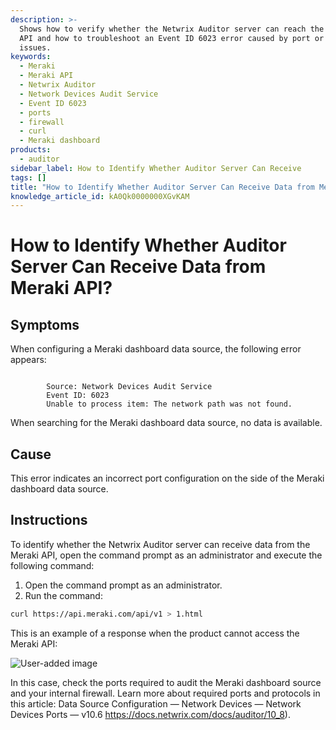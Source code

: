 ```yaml
---
description: >-
  Shows how to verify whether the Netwrix Auditor server can reach the Meraki
  API and how to troubleshoot an Event ID 6023 error caused by port or firewall
  issues.
keywords:
  - Meraki
  - Meraki API
  - Netwrix Auditor
  - Network Devices Audit Service
  - Event ID 6023
  - ports
  - firewall
  - curl
  - Meraki dashboard
products:
  - auditor
sidebar_label: How to Identify Whether Auditor Server Can Receive
tags: []
title: "How to Identify Whether Auditor Server Can Receive Data from Meraki API?"
knowledge_article_id: kA0Qk0000000XGvKAM
---
```


# How to Identify Whether Auditor Server Can Receive Data from Meraki API?

## Symptoms

When configuring a Meraki dashboard data source, the following error appears:

```
 
        Source: Network Devices Audit Service
        Event ID: 6023
        Unable to process item: The network path was not found. 
```

When searching for the Meraki dashboard data source, no data is available.

## Cause

This error indicates an incorrect port configuration on the side of the Meraki dashboard data source.

## Instructions

To identify whether the Netwrix Auditor server can receive data from the Meraki API, open the command prompt as an administrator and execute the following command:

1. Open the command prompt as an administrator.
2. Run the command:

```bash
curl https://api.meraki.com/api/v1 > 1.html
```

This is an example of a response when the product cannot access the Meraki API:

![User-added image](images/ka0Qk0000002jaX_0EMQk0000045bUT.png)

In this case, check the ports required to audit the Meraki dashboard source and your internal firewall. Learn more about required ports and protocols in this article: Data Source Configuration — Network Devices — Network Devices Ports — v10.6 https://docs.netwrix.com/docs/auditor/10_8).
